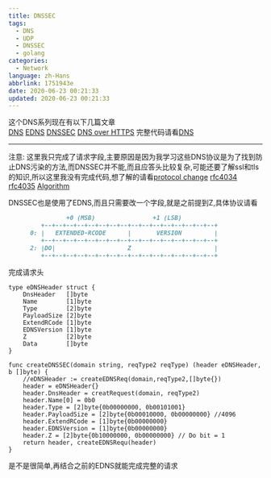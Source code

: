 ```yaml
---
title: DNSSEC
tags:
  - DNS
  - UDP
  - DNSSEC
  - golang
categories:
  - Network
language: zh-Hans
abbrlink: 1751943e
date: 2020-06-23 00:21:33
updated: 2020-06-23 00:21:33
---
```

这个DNS系列现在有以下几篇文章  
[DNS](/posts/f05986bf/)  [EDNS](/posts/668530ca/) [DNSSEC](/posts/1751943e/) [DNS over HTTPS](/posts/4b39445f/) 完整代码请看[DNS](https://github.com/Asutorufa/yuhaiin/tree/master/net/dns)
***
注意: 这里我只完成了请求字段,主要原因是因为我学习这些DNS协议是为了找到防止DNS污染的方法,而DNSSEC并不能,而且应答头比较复杂,可能还要了解ssl和tls的知识,所以这里我没有完成代码,想了解的请看[protocol change](https://tools.ietf.org/html/rfc3225) [rfc4034](https://tools.ietf.org/html/rfc4034) [rfc4035](https://tools.ietf.org/html/rfc4035) [Algorithm](https://tools.ietf.org/html/rfc4034#appendix-A.1)  

DNSSEC也是使用了EDNS,而且只需要改一个字段,就是之前提到Z,具体协议请看

```md
                +0 (MSB)                +1 (LSB)
         +--+--+--+--+--+--+--+--+--+--+--+--+--+--+--+--+
      0: |   EXTENDED-RCODE      |       VERSION         |
         +--+--+--+--+--+--+--+--+--+--+--+--+--+--+--+--+
      2: |DO|                    Z                       |
         +--+--+--+--+--+--+--+--+--+--+--+--+--+--+--+--+
```

完成请求头
<!--more-->
```golang
type eDNSHeader struct {
	DnsHeader   []byte
	Name        [1]byte
	Type        [2]byte
	PayloadSize [2]byte
	ExtendRCode [1]byte
	EDNSVersion [1]byte
	Z           [2]byte
	Data        []byte
}

func createDNSSEC(domain string, reqType2 reqType) (header eDNSHeader, b []byte) {
	//eDNSHeader := createEDNSReq(domain,reqType2,[]byte{})
	header = eDNSHeader{}
	header.DnsHeader = creatRequest(domain, reqType2)
	header.Name[0] = 0b0
	header.Type = [2]byte{0b00000000, 0b00101001}
	header.PayloadSize = [2]byte{0b00010000, 0b00000000} //4096
	header.ExtendRCode = [1]byte{0b00000000}
	header.EDNSVersion = [1]byte{0b00000000}
	header.Z = [2]byte{0b10000000, 0b00000000} // Do bit = 1
	return header, createEDNSRequ(header)
}
```

是不是很简单,再结合之前的EDNS就能完成完整的请求
